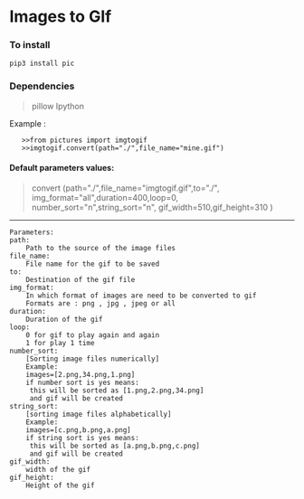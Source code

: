 # Images to GIf

### To install
```
pip3 install pic
```
### Dependencies
> pillow
>Ipython

Example :
```
   >>from pictures import imgtogif
   >>imgtogif.convert(path="./",file_name="mine.gif")
 ```
#### Default parameters values:

> convert (path="./",file_name="imgtogif.gif",to="./",
img_format="all",duration=400,loop=0,
number_sort="n",string_sort="n",
gif_width=510,gif_height=310 )
  ___  
    Parameters:
    path:
        Path to the source of the image files
    file_name:
        File name for the gif to be saved 
    to:
        Destination of the gif file
    img_format:
        In which format of images are need to be converted to gif
        Formats are : png , jpg , jpeg or all
    duration:
        Duration of the gif
    loop:
        0 for gif to play again and again
        1 for play 1 time
    number_sort:
        [Sorting image files numerically]
        Example:
        images=[2.png,34.png,1.png]
        if number sort is yes means:
         this will be sorted as [1.png,2.png,34.png]
         and gif will be created
    string_sort:
        [sorting image files alphabetically]
        Example:
        images=[c.png,b.png,a.png]
        if string sort is yes means:
         this will be sorted as [a.png,b.png,c.png]
         and gif will be created
    gif_width:
        width of the gif
    gif_height:
        Height of the gif
```


